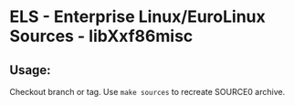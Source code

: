 # ELS - Enterprise Linux/EuroLinux Sources - libXxf86misc
 
## Usage:
  Checkout branch or tag. Use `make sources` to recreate  SOURCE0 archive.
